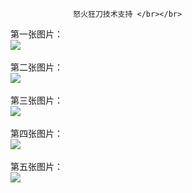                   怒火狂刀技术支持 </br></br>
第一张图片：</br>
![](https://github.com/Jex00/Jex/blob/nykd/1.jpg?raw=true)</br></br>
第二张图片：</br>
![](https://github.com/Jex00/Jex/blob/nykd/2.jpg?raw=true)</br></br>
第三张图片：</br>
![](https://github.com/Jex00/Jex/blob/nykd/3.jpg?raw=true)</br></br>
第四张图片：</br>
![](https://github.com/Jex00/Jex/blob/nykd/4.jpg?raw=true)</br></br>
第五张图片：</br>
![](https://github.com/Jex00/Jex/blob/nykd/5.jpg?raw=true)</br></br>
